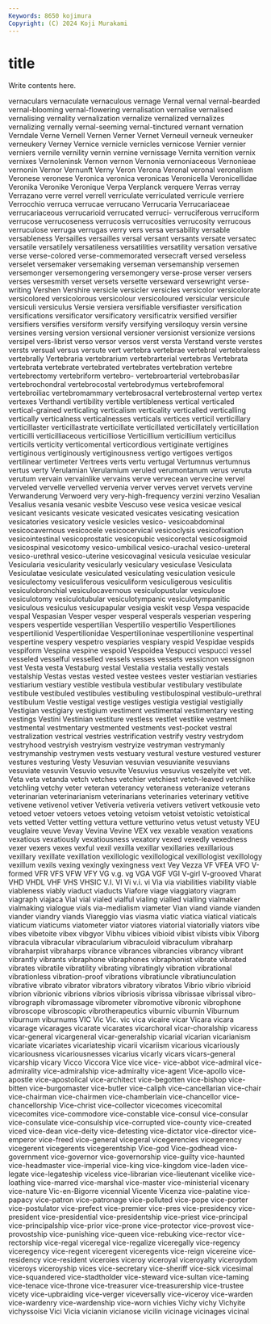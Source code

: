 ```yaml
---
Keywords: 8650 kojimura
Copyright: (C) 2024 Koji Murakami
---
```


# title

Write contents here.



vernaculars vernaculate vernaculous vernage Vernal vernal vernal-bearded vernal-blooming
vernal-flowering vernalisation vernalise vernalised vernalising vernality vernalization vernalize vernalized vernalizes
vernalizing vernally vernal-seeming vernal-tinctured vernant vernation Verndale Verne Vernell Vernen
Verner Vernet Verneuil verneuk verneuker verneukery Verney Vernice vernicle vernicles
vernicose Vernier vernier verniers vernile vernility vernin vernine vernissage Vernita
vernition vernix vernixes Vernoleninsk Vernon vernon Vernonia vernoniaceous Vernonieae vernonin
Vernor Vernunft Verny Veron Verona Veronal veronal veronalism Veronese veronese
Veronica veronica veronicas Veronicella Veronicellidae Veronika Veronike Veronique Verpa Verplanck
verquere Verras verray Verrazano verre verrel verrell verriculate verriculated verricule
verriere Verrocchio verruca verrucae verrucano Verrucaria Verrucariaceae verrucariaceous verrucarioid verrucated
verruci- verruciferous verruciform verrucose verrucoseness verrucosis verrucosities verrucosity verrucous verruculose
verruga verrugas verry vers versa versability versable versableness Versailles versailles
versal versant versants versate versatec versatile versatilely versatileness versatilities versatility
versation versative verse verse-colored verse-commemorated versecraft versed verseless verselet versemaker
versemaking verseman versemanship versemen versemonger versemongering versemongery verse-prose verser versers
verses versesmith verset versets versette verseward versewright verse-writing Vershen Vershire
versicle versicler versicles versicolor versicolorate versicolored versicolorous versicolour versicoloured versicular
versicule versiculi versiculus Versie versiera versifiable versifiaster versification versifications versificator
versificatory versificatrix versified versifier versifiers versifies versiform versify versifying versiloquy
versin versine versines versing version versional versioner versionist versionize versions
versipel vers-librist verso versor versos verst versta Verstand verste verstes
versts versual versus versute vert vertebra vertebrae vertebral vertebraless vertebrally
Vertebraria vertebrarium vertebrarterial vertebras Vertebrata vertebrata vertebrate vertebrated vertebrates vertebration
vertebre vertebrectomy vertebriform vertebro- vertebroarterial vertebrobasilar vertebrochondral vertebrocostal vertebrodymus vertebrofemoral
vertebroiliac vertebromammary vertebrosacral vertebrosternal vertep vertex vertexes Verthandi vertibility vertible
vertibleness vertical verticaled vertical-grained verticaling verticalism verticality verticalled verticalling vertically
verticalness verticalnesses verticals vertices verticil verticillary verticillaster verticillastrate verticillate verticillated
verticillately verticillation verticilli verticilliaceous verticilliose Verticillium verticillium verticillus verticils verticity
verticomental verticordious vertiginate vertigines vertiginous vertiginously vertiginousness vertigo vertigoes vertigos
vertilinear vertimeter Vertrees verts vertu vertugal Vertumnus vertumnus vertus verty
Verulamian Verulamium veruled verumontanum verus veruta verutum vervain vervainlike vervains
verve vervecean vervecine vervel verveled vervelle vervelled vervenia verver verves
vervet vervets vervine Verwanderung Verwoerd very very-high-frequency verzini verzino Vesalian
Vesalius vesania vesanic vesbite Vescuso vese vesica vesicae vesical vesicant
vesicants vesicate vesicated vesicates vesicating vesication vesicatories vesicatory vesicle vesicles
vesico- vesicoabdominal vesicocavernous vesicocele vesicocervical vesicoclysis vesicofixation vesicointestinal vesicoprostatic vesicopubic
vesicorectal vesicosigmoid vesicospinal vesicotomy vesico-umbilical vesico-urachal vesico-ureteral vesico-urethral vesico-uterine vesicovaginal
vesicula vesiculae vesicular Vesicularia vesicularity vesicularly vesiculary vesiculase Vesiculata Vesiculatae
vesiculate vesiculated vesiculating vesiculation vesicule vesiculectomy vesiculiferous vesiculiform vesiculigerous vesiculitis
vesiculobronchial vesiculocavernous vesiculopustular vesiculose vesiculotomy vesiculotubular vesiculotympanic vesiculotympanitic vesiculous vesiculus
vesicupapular vesigia veskit vesp Vespa vespacide vespal Vespasian Vesper vesper
vesperal vesperals vesperian vespering vespers vespertide vespertilian Vespertilio vespertilio Vespertiliones
vespertilionid Vespertilionidae Vespertilioninae vespertilionine vespertinal vespertine vespery vespetro vespiaries vespiary
vespid Vespidae vespids vespiform Vespina vespine vespoid Vespoidea Vespucci vespucci
vessel vesseled vesselful vesselled vessels vesses vessets vessicnon vessignon vest
Vesta vesta Vestaburg vestal Vestalia vestalia vestally vestals vestalship Vestas
vestas vested vestee vestees vester vestiarian vestiaries vestiarium vestiary vestible
vestibula vestibular vestibulary vestibulate vestibule vestibuled vestibules vestibuling vestibulospinal vestibulo-urethral
vestibulum Vestie vestigal vestige vestiges vestigia vestigial vestigially Vestigian vestigiary
vestigium vestiment vestimental vestimentary vesting vestings Vestini Vestinian vestiture vestless
vestlet vestlike vestment vestmental vestmentary vestmented vestments vest-pocket vestral vestralization
vestrical vestries vestrification vestrify vestry vestrydom vestryhood vestryish vestryism vestryize
vestryman vestrymanly vestrymanship vestrymen vests vestuary vestural vesture vestured vesturer
vestures vesturing Vesty Vesuvian vesuvian vesuvianite vesuvians vesuviate vesuvin Vesuvio
vesuvite Vesuvius vesuvius veszelyite vet vet. Veta veta vetanda vetch
vetches vetchier vetchiest vetch-leaved vetchlike vetchling vetchy veter veteran veterancy
veteraness veteranize veterans veterinarian veterinarianism veterinarians veterinaries veterinary vetitive vetivene
vetivenol vetiver Vetiveria vetiveria vetivers vetivert vetkousie veto vetoed vetoer
vetoers vetoes vetoing vetoism vetoist vetoistic vetoistical vets vetted Vetter
vetting vettura vetture vetturino vetus vetust vetusty VEU veuglaire veuve
Vevay Vevina Vevine VEX vex vexable vexation vexations vexatious vexatiously
vexatiousness vexatory vexed vexedly vexedness vexer vexers vexes vexful vexil
vexilla vexillar vexillaries vexillarious vexillary vexillate vexillation vexillologic vexillological vexillologist
vexillology vexillum vexils vexing vexingly vexingness vext Vey Vezza VF
VFEA VFO V-formed VFR VFS VFW VFY VG v.g. vg
VGA VGF VGI V-girl V-grooved Vharat VHD VHDL VHF VHS
VHSIC V.I. VI Vi v.i. vi Via via viabilities viability
viable viableness viably viaduct viaducts Viafore viage viaggiatory viagram viagraph
viajaca Vial vial vialed vialful vialing vialled vialling vialmaker vialmaking
vialogue vials via-medialism viameter Vian viand viande vianden viander viandry
viands Viareggio vias viasma viatic viatica viatical viaticals viaticum viaticums
viatometer viator viatores viatorial viatorially viators vibe vibes vibetoite vibex
vibgyor Vibhu vibices vibioid vibist vibists vibix Viborg vibracula vibracular
vibracularium vibraculoid vibraculum vibraharp vibraharpist vibraharps vibrance vibrances vibrancies vibrancy
vibrant vibrantly vibrants vibraphone vibraphones vibraphonist vibrate vibrated vibrates vibratile
vibratility vibrating vibratingly vibration vibrational vibrationless vibration-proof vibrations vibratiuncle vibratiunculation
vibrative vibrato vibrator vibrators vibratory vibratos Vibrio vibrio vibrioid vibrion
vibrionic vibrions vibrios vibriosis vibrissa vibrissae vibrissal vibro- vibrograph vibromassage
vibrometer vibromotive vibronic vibrophone vibroscope vibroscopic vibrotherapeutics viburnic viburnin Viburnum
viburnum viburnums VIC Vic Vic. vic vica vicaire vicar Vicara
vicara vicarage vicarages vicarate vicarates vicarchoral vicar-choralship vicaress vicar-general vicargeneral
vicar-generalship vicarial vicarian vicarianism vicariate vicariates vicariateship vicarii vicariism vicarious
vicariously vicariousness vicariousnesses vicarius vicarly vicars vicars-general vicarship vicary Vicco
Viccora Vice vice vice- vice-abbot vice-admiral vice-admirality vice-admiralship vice-admiralty vice-agent
Vice-apollo vice-apostle vice-apostolical vice-architect vice-begotten vice-bishop vice-bitten vice-burgomaster vice-butler vice-caliph
vice-cancellarian vice-chair vice-chairman vice-chairmen vice-chamberlain vice-chancellor vice-chancellorship Vice-christ vice-collector vicecomes
vicecomital vicecomites vice-commodore vice-constable vice-consul vice-consular vice-consulate vice-consulship vice-corrupted vice-county
vice-created viced vice-dean vice-deity vice-detesting vice-dictator vice-director vice-emperor vice-freed vice-general
vicegeral vicegerencies vicegerency vicegerent vicegerents vicegerentship Vice-god Vice-godhead vice-government vice-governor
vice-governorship vice-guilty vice-haunted vice-headmaster vice-imperial vice-king vice-kingdom vice-laden vice-legate vice-legateship
viceless vice-librarian vice-lieutenant vicelike vice-loathing vice-marred vice-marshal vice-master vice-ministerial vicenary
vice-nature Vic-en-Bigorre vicennial Vicente Vicenza vice-palatine vice-papacy vice-patron vice-patronage vice-polluted
vice-pope vice-porter vice-postulator vice-prefect vice-premier vice-pres vice-presidency vice-president vice-presidential vice-presidentship
vice-priest vice-principal vice-principalship vice-prior vice-prone vice-protector vice-provost vice-provostship vice-punishing vice-queen
vice-rebuking vice-rector vice-rectorship vice-regal viceregal vice-regalize viceregally vice-regency viceregency vice-regent
viceregent viceregents vice-reign vicereine vice-residency vice-resident viceroies viceroy viceroyal viceroyalty
viceroydom viceroys viceroyship vices vice-secretary vice-sheriff vice-sick vicesimal vice-squandered vice-stadtholder
vice-steward vice-sultan vice-taming vice-tenace vice-throne vice-treasurer vice-treasurership vice-trustee vicety vice-upbraiding
vice-verger viceversally vice-viceroy vice-warden vice-wardenry vice-wardenship vice-worn vichies Vichy vichy
Vichyite vichyssoise Vici Vicia vicianin vicianose vicilin vicinage vicinages vicinal
